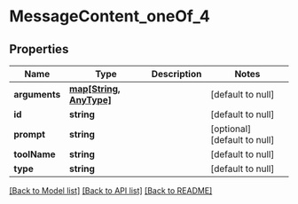 # MessageContent_oneOf_4

## Properties
Name | Type | Description | Notes
------------ | ------------- | ------------- | -------------
**arguments** | [**map[String, AnyType]**](AnyType.md) |  | [default to null]
**id** | **string** |  | [default to null]
**prompt** | **string** |  | [optional] [default to null]
**toolName** | **string** |  | [default to null]
**type** | **string** |  | [default to null]

[[Back to Model list]](../README.md#documentation-for-models) [[Back to API list]](../README.md#documentation-for-api-endpoints) [[Back to README]](../README.md)


